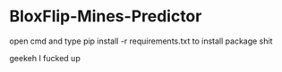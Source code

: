 # BloxFlip-Mines-Predictor

open cmd and type
pip install -r requirements.txt
to install package shit

geekeh I fucked up
